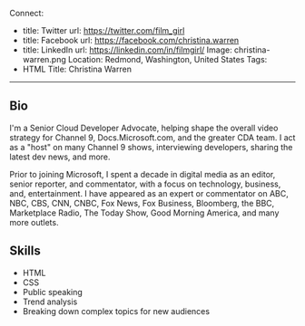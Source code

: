 Connect:
  - title: Twitter
    url: https://twitter.com/film_girl
  - title: Facebook
    url: https://facebook.com/christina.warren
  - title: LinkedIn
    url: https://linkedin.com/in/filmgirl/
Image: christina-warren.png
Location: Redmond, Washington, United States
Tags:
  - HTML
Title: Christina Warren
---
## Bio
I'm a Senior Cloud Developer Advocate, helping shape the overall video strategy for Channel 9, Docs.Microsoft.com, and the greater CDA team. I act as a "host" on many Channel 9 shows, interviewing developers, sharing the latest dev news, and more.

Prior to joining Microsoft, I spent a decade in digital media as an editor, senior reporter, and commentator, with a focus on technology, business, and, entertainment. I have appeared as an expert or commentator on ABC, NBC, CBS, CNN, CNBC, Fox News, Fox Business, Bloomberg, the BBC, Marketplace Radio, The Today Show, Good Morning America, and many more outlets.

## Skills
- HTML
- CSS
- Public speaking
- Trend analysis
- Breaking down complex topics for new audiences
